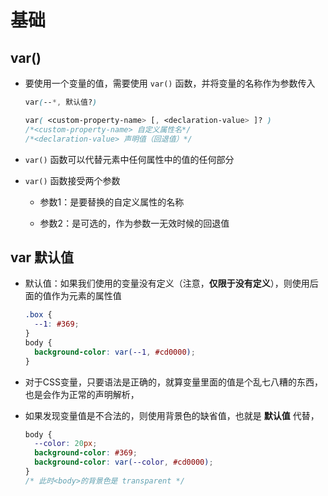 # 基础

## var()

+ 要使用一个变量的值，需要使用 `var()` 函数，并将变量的名称作为参数传入

    ```css
    var(--*, 默认值?)
    ```

    ```css
    var( <custom-property-name> [, <declaration-value> ]? )
    /*<custom-property-name> 自定义属性名*/
    /*<declaration-value> 声明值（回退值）*/
    ```

+ `var()` 函数可以代替元素中任何属性中的值的任何部分

+ `var()` 函数接受两个参数

  + 参数1：是要替换的自定义属性的名称

  + 参数2：是可选的，作为参数一无效时候的回退值

## var 默认值

+ 默认值：如果我们使用的变量没有定义（注意，**仅限于没有定义**），则使用后面的值作为元素的属性值

    ```css
    .box {
      --1: #369;
    }
    body {
      background-color: var(--1, #cd0000);
    }
    ```

+ 对于CSS变量，只要语法是正确的，就算变量里面的值是个乱七八糟的东西，也是会作为正常的声明解析，

+ 如果发现变量值是不合法的，则使用背景色的缺省值，也就是 **默认值** 代替，

    ```css
    body {
      --color: 20px;
      background-color: #369;
      background-color: var(--color, #cd0000);
    }
    /* 此时<body>的背景色是 transparent */
    ```
